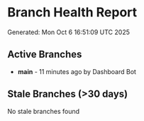 # Branch Health Report
Generated: Mon Oct  6 16:51:09 UTC 2025

## Active Branches
- **main** - 11 minutes ago by Dashboard Bot

## Stale Branches (>30 days)
No stale branches found
